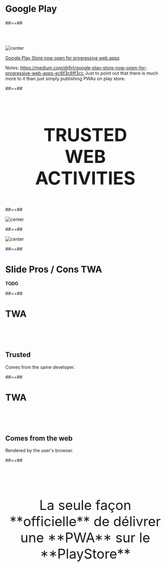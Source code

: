 <!-- .slide: class="transition-white sfeir-bg-blue" -->

# Google Play

##==##

<!-- .slide: class="mariane" -->

<br><br>

![center](./assets/images/store/firtman-twa.png)

[Google Play Store now open for progressive web apps](https://medium.com/@firt/google-play-store-now-open-for-progressive-web-apps-ec6f3c6ff3cc)

<!-- .element: class="center" -->

Notes:
https://medium.com/@firt/google-play-store-now-open-for-progressive-web-apps-ec6f3c6ff3cc
Just to point out that there is much more to it than just simply publishing PWAs on play store.

##==##

<!-- .slide: data-background="" class="flex-row" -->

<br><br>

<p style="font-size:4em; font-weight:bold; text-align:center">
TRUSTED
<br>
WEB
<br>
ACTIVITIES
</p>

##==##

<!-- .slide: class="flex-row" -->

![center](./assets/images/store/webview.png)

##==##

<!-- .slide: class="flex-row" -->

![center](./assets/images/store/custom-tabs.png)

##==##

<!-- .slide: class="flex-row" -->

# Slide Pros / Cons TWA

**TODO**

##==##

<!-- .slide: class="flex-row" -->

# TWA

<br><br><br>

## Trusted

<!-- .element: class="center-big" -->

Comes from the same developer.

<!-- .element: class="center-big" -->

##==##

<!-- .slide: class="flex-row" -->

# TWA

<br><br><br>

## Comes from the web

<!-- .element: class="center-big" -->

Rendered by the user's browser.

<!-- .element: class="center-big" -->

##==##

<br><br><br>

<p style="text-align:center;font-size:3em">
La seule façon **officielle** de délivrer une **PWA** sur le **PlayStore**
</p>

